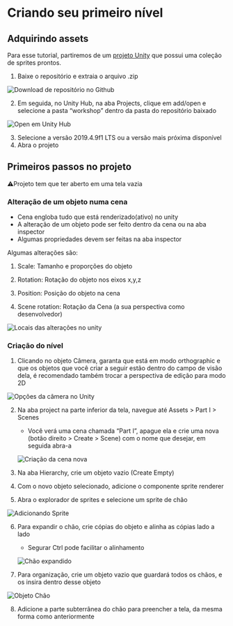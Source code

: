 # Criando seu primeiro nível
## Adquirindo assets

Para esse tutorial, partiremos de um [projeto Unity](https://github.com/Duerno/unity-for-women-at-unb) que possui uma coleção de sprites prontos.

1. Baixe o repositório e extraia o arquivo .zip

![Download de repositório no Github](https://cdn.discordapp.com/attachments/1105270961391030293/1113536584994799676/image.png)

2. Em seguida, no Unity Hub, na aba Projects, clique em add/open e selecione a pasta “workshop” dentro da pasta do repositório baixado

![Open em Unity Hub](https://cdn.discordapp.com/attachments/1105270961391030293/1113537054714908764/image.png)

3. Selecione a versão 2019.4.9f1 LTS ou a versão mais próxima disponível
4. Abra o projeto

## Primeiros passos no projeto

⚠Projeto tem que ter aberto em uma tela vazia


### Alteração de um objeto numa cena

- Cena engloba tudo que está renderizado(ativo) no unity
- A alteração de um objeto pode ser feito dentro da cena ou na aba inspector 
- Algumas propriedades devem ser feitas na aba inspector  

Algumas alterações são:
1. Scale: Tamanho e proporções do objeto

2. Rotation: Rotação do objeto nos eixos x,y,z

3. Position: Posição do objeto na cena

4. Scene rotation: Rotação da Cena (a sua perspectiva como desenvolvedor)

![Locais das alterações no unity](https://cdn.discordapp.com/attachments/1105270961391030293/1113538043568197715/Object_shenags.png)


### Criação do nível

1. Clicando no objeto Câmera, garanta que está em modo orthographic e que os objetos que você criar a seguir estão dentro do campo de visão dela, é recomendado também trocar a perspectiva de edição para modo 2D

![Opções da câmera no Unity](https://media.discordapp.net/attachments/1105270961391030293/1113529900033388685/image.png?width=849&height=311)

2. Na aba project na parte inferior da tela, navegue até Assets > Part I > Scenes
   - Você verá uma cena chamada “Part I”, apague ela e crie uma nova (botão direito > Create > Scene) com o nome que desejar, em seguida abra-a

   ![Criação da cena nova](https://media.discordapp.net/attachments/1105270961391030293/1113525288752644107/image.png?width=514&height=412)
  
3. Na aba Hierarchy, crie um objeto vazio (Create Empty)

4. Com o novo objeto selecionado, adicione o componente sprite renderer

5. Abra o explorador de sprites e selecione um sprite de chão

![Adicionando Sprite](https://cdn.discordapp.com/attachments/1105270961391030293/1113538683723841678/image.png)

6. Para expandir o chão, crie cópias do objeto e alinha as cópias lado a lado
   - Segurar Ctrl pode facilitar o alinhamento

   ![Chão expandido](https://media.discordapp.net/attachments/1105270961391030293/1113539344284778676/image.png?width=704&height=412)

7. Para organização, crie um objeto vazio que guardará todos os chãos, e os insira dentro desse objeto

![Objeto Chão](https://media.discordapp.net/attachments/1105270961391030293/1113539931629961418/image.png?width=326&height=230)

8. Adicione a parte subterrânea do chão para preencher a tela, da mesma forma como anteriormente

